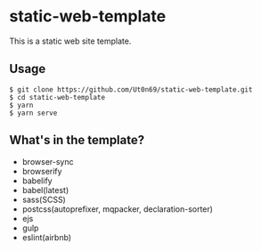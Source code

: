# static-web-template

This is a static web site template.

## Usage

```
$ git clone https://github.com/Ut0n69/static-web-template.git
$ cd static-web-template
$ yarn
$ yarn serve
```

## What's in the template?

- browser-sync
- browserify
- babelify
- babel(latest)
- sass(SCSS)
- postcss(autoprefixer, mqpacker, declaration-sorter)
- ejs
- gulp
- eslint(airbnb)

